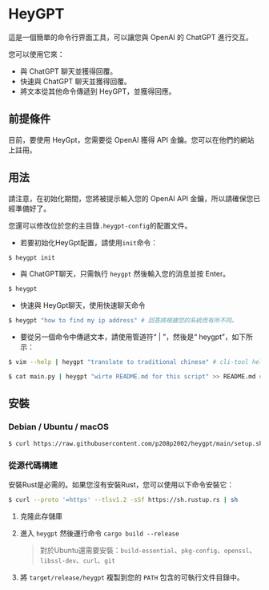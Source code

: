 # HeyGPT
這是一個簡單的命令行界面工具，可以讓您與 OpenAI 的 ChatGPT 進行交互。

您可以使用它來：
- 與 ChatGPT 聊天並獲得回覆。
- 快速與 ChatGPT 聊天並獲得回覆。
- 將文本從其他命令傳遞到 HeyGPT，並獲得回應。

## 前提條件
目前，要使用 HeyGpt，您需要從 OpenAI 獲得 API 金鑰。您可以在他們的網站上註冊。

## 用法
請注意，在初始化期間，您將被提示輸入您的 OpenAI API 金鑰，所以請確保您已經準備好了。

您還可以修改位於您的主目錄`.heygpt-config`的配置文件。

- 若要初始化HeyGpt配置，請使用`init`命令：
```bash
$ heygpt init
```

- 與 ChatGPT聊天，只需執行 `heygpt` 然後輸入您的消息並按 Enter。
```bash 
$ heygpt
```
- 快速與 HeyGpt聊天，使用快速聊天命令
```bash
$ heygpt "how to find my ip address" # 回答將根據您的系統而有所不同。
```

- 要從另一個命令中傳遞文本，請使用管道符“ | ”，然後是“ heygpt”，如下所示：

```bash
$ vim --help | heygpt "translate to traditional chinese" # cli-tool help message translate
```
```bash
$ cat main.py | heygpt "wirte README.md for this script" >> README.md # generate document for some script
```

## 安裝

### Debian / Ubuntu / macOS
```bash
$ curl https://raw.githubusercontent.com/p208p2002/heygpt/main/setup.sh | bash
```
<!-- 
### Windows
TODO -->

### 從源代碼構建
安裝Rust是必需的。如果您沒有安裝Rust，您可以使用以下命令安裝它：
```bash
$ curl --proto '=https' --tlsv1.2 -sSf https://sh.rustup.rs | sh
```

1. 克隆此存儲庫

2. 進入 `heygpt` 然後運行命令 `cargo build --release`
    > 對於Ubuntu還需要安裝：`build-essential`、`pkg-config`、`openssl`、`libssl-dev`、`curl`、`git`

3. 將 `target/release/heygpt` 複製到您的 `PATH` 包含的可執行文件目錄中。
